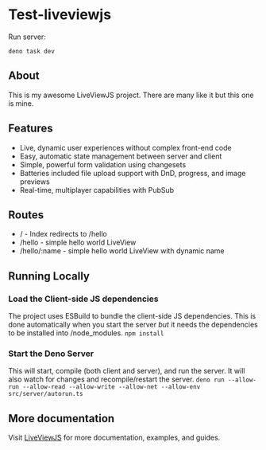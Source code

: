 # Test-liveviewjs

Run server:
```
deno task dev
```

## About
This is my awesome LiveViewJS project. There are many like it but this one is mine.

## Features
* Live, dynamic user experiences without complex front-end code
* Easy, automatic state management between server and client
* Simple, powerful form validation using changesets
* Batteries included file upload support with DnD, progress, and image previews
* Real-time, multiplayer capabilities with PubSub

## Routes
* / - Index redirects to /hello
* /hello - simple hello world LiveView
* /hello/:name - simple hello world LiveView with dynamic name

## Running Locally

### Load the Client-side JS dependencies
The project uses ESBuild to bundle the client-side JS dependencies. This is done automatically when you start the server *but* it needs the dependencies to be installed into /node_modules.
`npm install`

### Start the Deno Server
This will start, compile (both client and server), and run the server.  It will also watch for changes and recompile/restart the server.
`deno run --allow-run --allow-read --allow-write --allow-net --allow-env  src/server/autorun.ts`

## More documentation
Visit [LiveViewJS](https://liveviewjs.com) for more documentation, examples, and guides.
